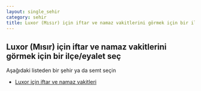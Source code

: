 ```yaml
---
layout: single_sehir
category: sehir
title: Luxor (Mısır) için iftar ve namaz vakitlerini görmek için bir ilçe/eyalet seç
---
```



## Luxor (Mısır) için iftar ve namaz vakitlerini görmek için bir ilçe/eyalet seç

Aşağıdaki listeden bir şehir ya da semt seçin


* [Luxor için iftar ve namaz vakitleri](/iftar.html?sehir=Luxor&ulke=Mısır&state=Luxor)
